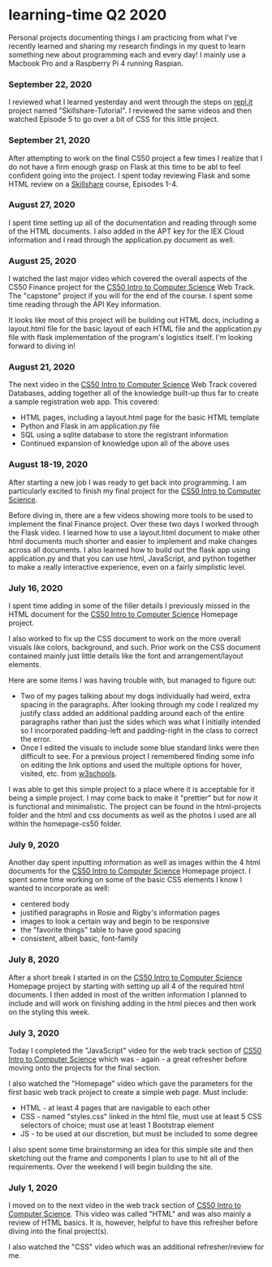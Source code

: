 # learning-time Q2 2020
Personal projects documenting things I am practicing from what I've recently learned and sharing my research findings in my quest to learn something new about programming each and every day! I mainly use a Macbook Pro and a Raspberry Pi 4 running Raspian.


### September 22, 2020
I reviewed what I learned yesterday and went through the steps on [repl.it](https://repl.it/@Minnie1214) project named "Skillshare-Tutorial". I reviewed the same videos and then watched Episode 5 to go over a bit of CSS for this little project.

### September 21, 2020
After attempting to work on the final CS50 project a few times I realize that I do not have a firm enough grasp on Flask at this time to be abl to feel confident going into the project. I spent today reviewing Flask and some HTML review on a [Skillshare](https://skl.sh/2HonVZs) course, Episodes 1-4.

### August 27, 2020
I spent time setting up all of the documentation and reading through some of the HTML documents. I also added in the APT key for the IEX Cloud information and I read through the application.py document as well.

### August 25, 2020
I watched the last major video which covered the overall aspects of the CS50 Finance project for the [CS50 Intro to Computer Science](https://courses.edx.org/courses/course-v1:HarvardX+CS50+X/course/) Web Track. The "capstone" project if you will for the end of the course. I spent some time reading through the API Key information.

It looks like most of this project will be building out HTML docs, including a layout.html file for the basic layout of each HTML file and the application.py file with flask implementation of the program's logistics itself. I'm looking forward to diving in!

### August 21, 2020
The next video in the [CS50 Intro to Computer Science](https://courses.edx.org/courses/course-v1:HarvardX+CS50+X/course/) Web Track covered Databases, adding together all of the knowledge built-up thus far to create a sample registration web app. This covered:
- HTML pages, including a layout.html page for the basic HTML template
- Python and Flask in am application.py file
- SQL using a sqlite database to store the registrant information
- Continued expansion of knowledge upon all of the above uses

### August 18-19, 2020
After starting a new job I was ready to get back into programming. I am particularly excited to finish my final project for the [CS50 Intro to Computer Science](https://courses.edx.org/courses/course-v1:HarvardX+CS50+X/course/).

Before diving in, there are a few videos showing more tools to be used to implement the final Finance project. Over these two days I worked through the Flask video. I learned how to use a layout.html document to make other html documents much shorter and easier to implement and make changes across all documents. I also learned how to build out the flask app using application.py and that you can use html, JavaScript, and python together to make a really interactive experience, even on a fairly simplistic level.

### July 16, 2020
I spent time adding in some of the filler details I previously missed in the HTML document for the [CS50 Intro to Computer Science](https://courses.edx.org/courses/course-v1:HarvardX+CS50+X/course/) Homepage project.

I also worked to fix up the CSS document to work on the more overall visuals like colors, background, and such. Prior work on the CSS document contained mainly just little details like the font and arrangement/layout elements.

Here are some items I was having trouble with, but managed to figure out:
- Two of my pages talking about my dogs individually had weird, extra spacing in the paragraphs. After looking through my code I realized my justify class added an additional padding around each of the entire paragraphs rather than just the sides which was what I initially intended so I incorporated padding-left and padding-right in the class to correct the error. 
- Once I edited the visuals to include some blue standard links were then difficult to see. For a previous project I remembered finding some info on editing the link options and used the multiple options for hover, visited, etc. from [w3schools](https://www.w3schools.com/css/css_link.asp).

I was able to get this simple project to a place where it is acceptable for it being a simple project. I may come back to make it "prettier" but for now it is functional and minimalistic. The project can be found in the html-projects folder and the html and css documents as well as the photos I used are all within the homepage-cs50 folder.

### July 9, 2020
Another day spent inputting information as well as images within the 4 html documents for the [CS50 Intro to Computer Science](https://courses.edx.org/courses/course-v1:HarvardX+CS50+X/course/) Homepage project. I spent some time working on some of the basic CSS elements I know I wanted to incorporate as well: 
- centered body
- justified paragraphs in Rosie and Rigby's information pages
- images to look a certain way and begin to be responsive
- the "favorite things" table to have good spacing
- consistent, albeit basic, font-family

### July 8, 2020
After a short break I started in on the [CS50 Intro to Computer Science](https://courses.edx.org/courses/course-v1:HarvardX+CS50+X/course/) Homepage project by starting with setting up all 4 of the required html documents. I then added in most of the written information I planned to include and will work on finishing adding in the html pieces and then work on the styling this week.

### July 3, 2020
Today I completed the "JavaScript" video for the web track section of [CS50 Intro to Computer Science](https://courses.edx.org/courses/course-v1:HarvardX+CS50+X/course/) which was - again - a great refresher before moving onto the projects for the final section.

I also watched the "Homepage" video which gave the parameters for the first basic web track project to create a simple web page. Must include:
- HTML - at least 4 pages that are navigable to each other
- CSS - named "styles.css" linked in the html file, must use at least 5 CSS selectors of choice; must use at least 1 Bootstrap element
- JS - to be used at our discretion, but must be included to some degree

I also spent some time brainstorming an idea for this simple site and then sketching out the frame and components I plan to use to hit all of the requirements. Over the weekend I will begin building the site.

### July 1, 2020
I moved on to the next video in the web track section of [CS50 Intro to Computer Science](https://courses.edx.org/courses/course-v1:HarvardX+CS50+X/course/). This video was called "HTML" and was also mainly a review of HTML basics. It is, however, helpful to have this refresher before diving into the final project(s).

I also watched the "CSS" video which was an additional refresher/review for me. 